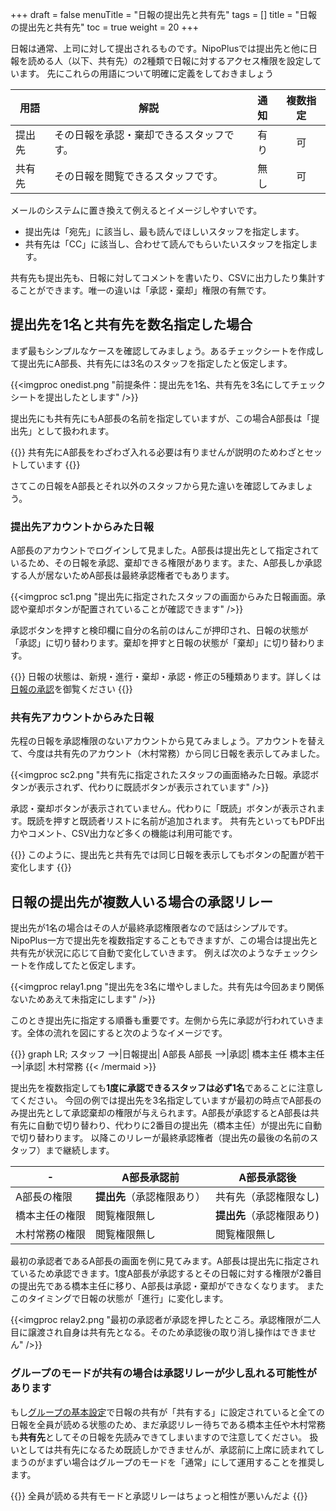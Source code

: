 +++
draft = false
menuTitle = "日報の提出先と共有先"
tags = []
title = "日報の提出先と共有先"
toc = true
weight = 20
+++

日報は通常、上司に対して提出されるものです。NipoPlusでは提出先と他に日報を読める人（以下、共有先）の2種類で日報に対するアクセス権限を設定しています。
先にこれらの用語について明確に定義をしておきましょう

|用語|解説|通知|複数指定|
|---|---|:---:|:---:|
|提出先|その日報を承認・棄却できるスタッフです。|有り|可|
|共有先|その日報を閲覧できるスタッフです。|無し|可|

メールのシステムに置き換えて例えるとイメージしやすいです。

- 提出先は「宛先」に該当し、最も読んでほしいスタッフを指定します。
- 共有先は「CC」に該当し、合わせて読んでもらいたいスタッフを指定します。

共有先も提出先も、日報に対してコメントを書いたり、CSVに出力したり集計することができます。唯一の違いは「承認・棄却」権限の有無です。

## 提出先を1名と共有先を数名指定した場合

まず最もシンプルなケースを確認してみましょう。あるチェックシートを作成して提出先にA部長、共有先には3名のスタッフを指定したと仮定します。

{{<imgproc onedist.png "前提条件：提出先を1名、共有先を3名にしてチェックシートを提出したとします" />}}

提出先にも共有先にもA部長の名前を指定していますが、この場合A部長は「提出先」として扱われます。

{{<alice pos="right" icon="default">}}
共有先にA部長をわざわざ入れる必要は有りませんが説明のためわざとセットしています
{{</alice>}}

さてこの日報をA部長とそれ以外のスタッフから見た違いを確認してみましょう。

### 提出先アカウントからみた日報

A部長のアカウントでログインして見ました。A部長は提出先として指定されているため、その日報を承認、棄却できる権限があります。また、A部長しか承認する人が居ないためA部長は最終承認権者でもあります。

{{<imgproc sc1.png "提出先に指定されたスタッフの画面からみた日報画面。承認や棄却ボタンが配置されていることが確認できます" />}}

承認ボタンを押すと検印欄に自分の名前のはんこが押印され、日報の状態が「承認」に切り替わります。棄却を押すと日報の状態が「棄却」に切り替わります。

{{<alice pos="right" icon="default">}}
日報の状態は、新規・進行・棄却・承認・修正の5種類あります。詳しくは[日報の承認](/report/read/state/)を御覧ください
{{</alice>}}

### 共有先アカウントからみた日報

先程の日報を承認権限のないアカウントから見てみましょう。アカウントを替えて、今度は共有先のアカウント（木村常務）から同じ日報を表示してみました。

{{<imgproc sc2.png "共有先に指定されたスタッフの画面絡みた日報。承認ボタンが表示されず、代わりに既読ボタンが表示されています" />}}

承認・棄却ボタンが表示されていません。代わりに「既読」ボタンが表示されます。既読を押すと既読者リストに名前が追加されます。
共有先といってもPDF出力やコメント、CSV出力など多くの機能は利用可能です。

{{<alice pos="right" icon="default">}}
このように、提出先と共有先では同じ日報を表示してもボタンの配置が若干変化します
{{</alice>}}

## 日報の提出先が複数人いる場合の承認リレー

提出先が1名の場合はその人が最終承認権限者なので話はシンプルです。NipoPlus一方で提出先を複数指定することもできますが、この場合は提出先と共有先が状況に応じて自動で変化していきます。
例えば次のようなチェックシートを作成してたと仮定します。

{{<imgproc relay1.png "提出先を3名に増やしました。共有先は今回あまり関係ないためあえて未指定にします" />}}

このとき提出先に指定する順番も重要です。左側から先に承認が行われていきます。全体の流れを図にすると次のようなイメージです。

<div style="overflow:scroll">
{{<mermaid align="center">}}
graph LR;
  スタッフ -->|日報提出| A部長
  A部長 -->|承認| 橋本主任
  橋本主任 -->|承認| 木村常務
{{< /mermaid >}}
</div>

提出先を複数指定しても**1度に承認できるスタッフは必ず1名**であることに注意してください。
今回の例では提出先を3名指定していますが最初の時点でA部長のみ提出先として承認棄却の権限が与えられます。A部長が承認するとA部長は共有先に自動で切り替わり、代わりに2番目の提出先（橋本主任）が提出先に自動で切り替わります。
以降このリレーが最終承認権者（提出先の最後の名前のスタッフ）まで継続します。

|-|A部長承認前|A部長承認後|
|---|---|---|
|A部長の権限|**提出先**（承認権限あり）|共有先（承認権限なし)|
|橋本主任の権限|閲覧権限無し|**提出先**（承認権限あり)|
|木村常務の権限|閲覧権限無し|閲覧権限無し|

最初の承認者であるA部長の画面を例に見てみます。A部長は提出先に指定されているため承認できます。1度A部長が承認するとその日報に対する権限が2番目の提出先である橋本主任に移り、A部長は承認・棄却ができなくなります。
またこのタイミングで日報の状態が「進行」に変化します。

{{<imgproc relay2.png "最初の承認者が承認を押したところ。承認権限が二人目に譲渡され自身は共有先となる。そのため承認後の取り消し操作はできません" />}}

### グループのモードが共有の場合は承認リレーが少し乱れる可能性があります

もし[グループの基本設定](/org/groupsetting/make/)で日報の共有が「共有する」に設定されていると全ての日報を全員が読める状態のため、まだ承認リレー待ちである橋本主任や木村常務も**共有先**としてその日報を先読みできてしまいますので注意してください。
扱いとしては共有先になるため既読しかできませんが、承認前に上席に読まれてしまうのがまずい場合はグループのモードを「通常」にして運用することを推奨します。


{{<alice pos="right" icon="default">}}
全員が読める共有モードと承認リレーはちょっと相性が悪いんだよ
{{</alice>}}
